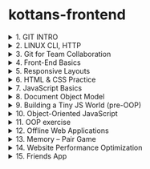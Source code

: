 # kottans-frontend
<details>
    <summary>
        1. GIT INTRO
    </summary>
    I finished the course <a href = "https://www.udacity.com/course/version-control-with-git--ud123"> [Version Control with Git] </a>() and
    completed levels at [learngitbranching.js.org](learngitbranching.js.org).
    This information helped me find out what is version control, how to initialize git, creaе a repositories, clone an
    existing repository, create new branches and change them.
    I also learned how to add commits to the repository.
    </summary>
    <details>
        <summary>
            Version Control with Git
        </summary>
        <img alt="Course Version Control with Git"
            src="https://github.com/innasmiiun/screenshots/blob/master/photo_2020-10-27_21-03-31.jpg">
    </details>
    <details>
        <summary>
            learngitbranching.js.org
        </summary>
        <img alt="Level 1 on learngitbranching.js.org"
            src="https://github.com/innasmiiun/screenshots/blob/master/photo_2020-10-27_21-05-40.jpg">
        <img alt="Level 2 on learngitbranching.js.org"
            src="https://github.com/innasmiiun/screenshots/blob/master/photo_2020-10-27_21-05-51.jpg">
    </details>
</details>
<details>
    <summary>
        2. LINUX CLI, HTTP
    </summary>
    I finished [Linux Survival](https://linuxsurvival.com/linux-tutorial-introduction/) and and learned many new and
    useful commands for working with Linux, which will help me in my future work. I also read and processed information
    about the HTTP protocol: [HTTP: The Protocol Every Web Developer Must Know - Part
    1](https://code.tutsplus.com/tutorials/http-the-protocol-every-web-developer-must-know-part-1--net-31177), [HTTP:
    The Protocol Every Web Developer Must Know - Part
    2](https://code.tutsplus.com/tutorials/http-the-protocol-every-web-developer-must-know-part-2--net-31155). The
    information about the HTTP protocol was new and difficult for me, but interesting and useful.
    <details>
        <summary>
            Quiz1
        </summary>
        <img alt="Quiz1" src="https://github.com/innasmiiun/kottans-frontend/blob/master/task_linux_cli/2.1.png">
    </details>
    <details>
        <summary>
            Quiz2
        </summary>
        <img alt="Quiz2" src="https://github.com/innasmiiun/kottans-frontend/blob/master/task_linux_cli/2.2.png">
    </details>
    <details>
        <summary>
            Quiz3
        </summary>
        <img alt="Quiz3" src="https://github.com/innasmiiun/kottans-frontend/blob/master/task_linux_cli/2.3.png">
    </details>
    <details>
        <summary>
            Quiz4
        </summary>
        <img alt="Quiz4" src="https://github.com/innasmiiun/kottans-frontend/blob/master/task_linux_cli/2.4.png">
    </details>
</details>
<details>
    <summary>
        3. Git for Team Collaboration
    </summary>
</details>
<details>
    <summary>
        4. Front-End Basics
    </summary>
</details>
<details>
    <summary>
        5. Responsive Layouts
    </summary>
</details>
<details>
    <summary>
        6. HTML & CSS Practice
    </summary>
</details>
<details>
    <summary>
        7. JavaScript Basics
    </summary>
</details>
<details>
    <summary>
        8. Document Object Model
    </summary>
</details>
<details>
    <summary>
        9. Building a Tiny JS World (pre-OOP)
    </summary>
</details>
<details>
    <summary>
        10. Object-Oriented JavaScript
    </summary>
</details>
<details>
    <summary>
        11. OOP exercise
    </summary>
</details>
<details>
    <summary>
        12. Offline Web Applications
    </summary>
</details><details>
    <summary>
        13. Memory – Pair Game
    </summary>
</details>
<details>
    <summary>
        14. Website Performance Optimization
    </summary>
</details>
<details>
    <summary>
        15. Friends App
    </summary>
</details>


